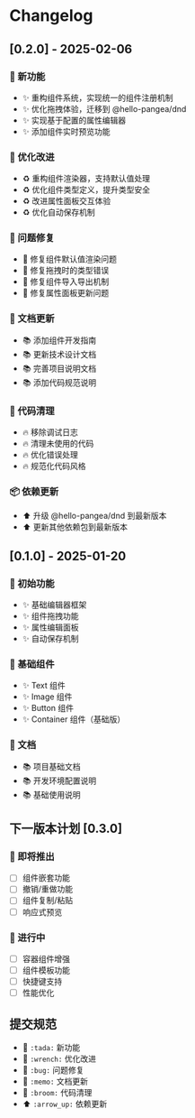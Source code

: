# Changelog

## [0.2.0] - 2025-02-06

### 🎉 新功能
- ✨ 重构组件系统，实现统一的组件注册机制
- ✨ 优化拖拽体验，迁移到 @hello-pangea/dnd
- ✨ 实现基于配置的属性编辑器
- ✨ 添加组件实时预览功能

### 🔧 优化改进
- ♻️ 重构组件渲染器，支持默认值处理
- ♻️ 优化组件类型定义，提升类型安全
- ♻️ 改进属性面板交互体验
- ♻️ 优化自动保存机制

### 🐛 问题修复
- 🐛 修复组件默认值渲染问题
- 🐛 修复拖拽时的类型错误
- 🐛 修复组件导入导出机制
- 🐛 修复属性面板更新问题

### 📝 文档更新
- 📚 添加组件开发指南
- 📚 更新技术设计文档
- 📚 完善项目说明文档
- 📚 添加代码规范说明

### 🧹 代码清理
- 🔥 移除调试日志
- 🔥 清理未使用的代码
- 🔥 优化错误处理
- 🔥 规范化代码风格

### 📦 依赖更新
- ⬆️ 升级 @hello-pangea/dnd 到最新版本
- ⬆️ 更新其他依赖包到最新版本

## [0.1.0] - 2025-01-20

### 🎉 初始功能
- ✨ 基础编辑器框架
- ✨ 组件拖拽功能
- ✨ 属性编辑面板
- ✨ 自动保存机制

### 🔧 基础组件
- ✨ Text 组件
- ✨ Image 组件
- ✨ Button 组件
- ✨ Container 组件（基础版）

### 📝 文档
- 📚 项目基础文档
- 📚 开发环境配置说明
- 📚 基础使用说明

## 下一版本计划 [0.3.0]

### 🚀 即将推出
- [ ] 组件嵌套功能
- [ ] 撤销/重做功能
- [ ] 组件复制/粘贴
- [ ] 响应式预览

### 🔄 进行中
- [ ] 容器组件增强
- [ ] 组件模板功能
- [ ] 快捷键支持
- [ ] 性能优化

## 提交规范

- 🎉 `:tada:` 新功能
- 🔧 `:wrench:` 优化改进
- 🐛 `:bug:` 问题修复
- 📝 `:memo:` 文档更新
- 🧹 `:broom:` 代码清理
- ⬆️ `:arrow_up:` 依赖更新 